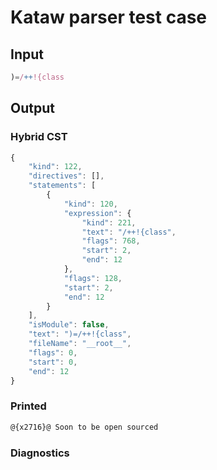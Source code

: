 # Kataw parser test case

## Input

`````js
)=/++!{class
`````

## Output

### Hybrid CST

```javascript
{
    "kind": 122,
    "directives": [],
    "statements": [
        {
            "kind": 120,
            "expression": {
                "kind": 221,
                "text": "/++!{class",
                "flags": 768,
                "start": 2,
                "end": 12
            },
            "flags": 128,
            "start": 2,
            "end": 12
        }
    ],
    "isModule": false,
    "text": ")=/++!{class",
    "fileName": "__root__",
    "flags": 0,
    "start": 0,
    "end": 12
}
```

### Printed

```javascript
@{x2716}@ Soon to be open sourced
```

### Diagnostics

```javascript

```

